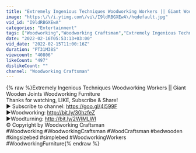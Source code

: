 ```yaml
---
title: "Extremely Ingenious Techniques Woodworking Workers || Giant Wooden Joints Woodworking Furniture"
image: "https:\/\/i.ytimg.com\/vi\/I9ldRBGXEwA\/hqdefault.jpg"
vid_id: "I9ldRBGXEwA"
categories: "Entertainment"
tags: ["Woodworking","Woodworking Craftsman","Extremely Ingenious Techniques Woodworking Workers || Giant Wooden Joints Woodworking Furniture"]
date: "2022-02-16T05:53:13+03:00"
vid_date: "2022-02-15T11:00:16Z"
duration: "PT31M38S"
viewcount: "40806"
likeCount: "497"
dislikeCount: ""
channel: "Woodworking Craftsman"
---
```

{% raw %}Extremely Ingenious Techniques Woodworking Workers || Giant Wooden Joints Woodworking Furniture<br />Thanks for watching, LIKE, Subscribe &amp; Share!<br />► Subscribe to channel: <a rel="nofollow" target="blank" href="https://goo.gl/4l599F">https://goo.gl/4l599F</a><br />►Woodworking: <a rel="nofollow" target="blank" href="http://bit.ly/30hzfeZ">http://bit.ly/30hzfeZ</a><br />►Woodturning: <a rel="nofollow" target="blank" href="http://bit.ly/2WIMLWI">http://bit.ly/2WIMLWI</a><br />© Copyright by Woodworking Craftsman<br />#Woodworking #WoodworkingCraftsman #WoodCraftsman #bedwooden #kingsizebed #simplebed #WoodworkingWorkers #WoodworkingFurniture{% endraw %}
